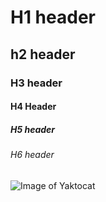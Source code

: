 # H1 header
## h2 header
### H3 header
#### H4 Header
##### H5 header
###### H6 header

![Image of Yaktocat](https://octodex.github.com/images/yaktocat.png)

